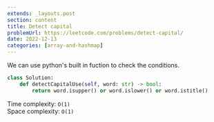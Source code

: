 ```yaml
---
extends: _layouts.post
section: content
title: Detect capital
problemUrl: https://leetcode.com/problems/detect-capital/
date: 2022-12-13
categories: [array-and-hashmap]
---
```


We can use python's built in fuction to check the conditions.

```python
class Solution:
    def detectCapitalUse(self, word: str) -> bool:
        return word.isupper() or word.islower() or word.istitle()
```

Time complexity: `O(1)` <br/>
Space complexity: `O(1)`

